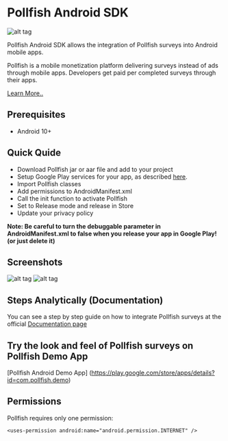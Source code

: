 # Pollfish Android SDK

![alt tag](https://www.pollfish.com/img/logoHome.png)

Pollfish Android SDK allows the integration of Pollfish surveys into Android mobile apps. 

Pollfish is a mobile monetization platform delivering surveys instead of ads through mobile apps. Developers get paid per completed surveys through their apps.

[Learn More..](http://www.pollfish.com/monetize)

## Prerequisites

*	Android 10+ 

## Quick Quide

* Download Pollfish jar or aar file and add to your project
* Setup Google Play services for your app, as described [here](https://developer.android.com/google/play-services/setup.html).
* Import Pollfish classes
* Add permissions to AndroidManifest.xml
* Call the init function to activate Pollfish
* Set to Release mode and release in Store
* Update your privacy policy

**Note: Be careful to turn the debuggable parameter in AndroidManifest.xml to false when you release your app in Google Play! (or just delete it)**

## Screenshots

![alt tag](https://storage.googleapis.com/pollfish_production/sdk/Android/playful_1.png)
![alt tag](https://storage.googleapis.com/pollfish_production/sdk/Android/playful_2.png)

## Steps Analytically (Documentation)

You can see a step by step guide on how to integrate Pollfish surveys at the official [Documentation page](http://www.pollfish.com/android)

## Try the look and feel of Pollfish surveys on Pollfish Demo App

[Pollfish Android Demo App] (https://play.google.com/store/apps/details?id=com.pollfish.demo)

## Permissions

Pollfish requires only one permission:

```
<uses-permission android:name="android.permission.INTERNET" />
```
